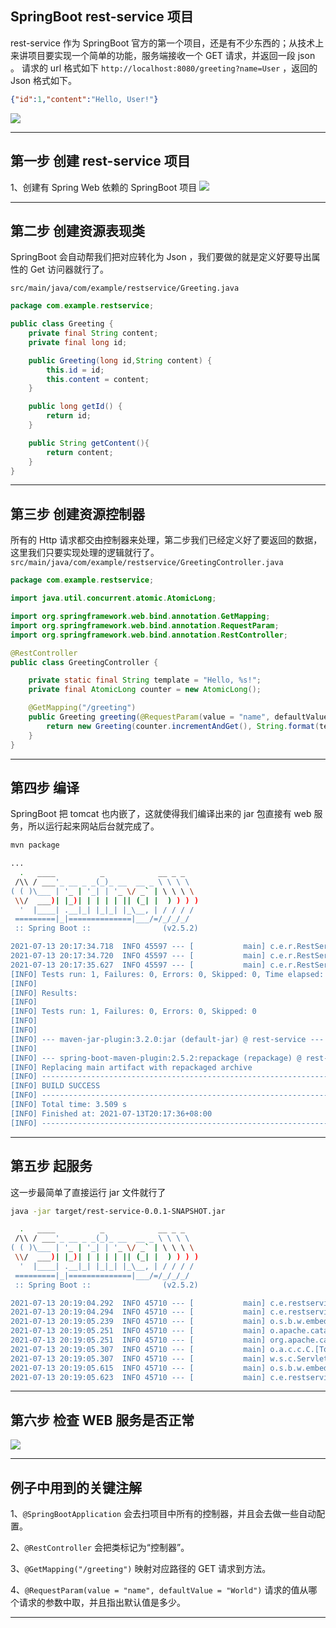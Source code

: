 ## SpringBoot rest-service 项目

rest-service 作为 SpringBoot 官方的第一个项目，还是有不少东西的；从技术上来讲项目要实现一个简单的功能，服务端接收一个 GET 请求，并返回一段 json 。
请求的 url 格式如下 `http://localhost:8080/greeting?name=User` ，返回的 Json 格式如下。
```json
{"id":1,"content":"Hello, User!"}
```
![](static/2021-01/bakd-raw-by-karolin-baitinger--w2JJjlcXcw-unsplash.jpg)

---

## 第一步 创建 rest-service 项目
1、创建有 Spring Web 依赖的 SpringBoot 项目
![](static/2021-01/rest-server-01.jpg)

---

## 第二步 创建资源表现类
SpringBoot 会自动帮我们把对应转化为 Json ，我们要做的就是定义好要导出属性的 Get 访问器就行了。

`src/main/java/com/example/restservice/Greeting.java`

```java
package com.example.restservice;

public class Greeting {
    private final String content;
    private final long id;

    public Greeting(long id,String content) {
        this.id = id;
        this.content = content;
    }

    public long getId() {
        return id;
    }

    public String getContent(){
        return content;
    }
}

```
---

## 第三步 创建资源控制器

所有的 Http 请求都交由控制器来处理，第二步我们已经定义好了要返回的数据，这里我们只要实现处理的逻辑就行了。
`src/main/java/com/example/restservice/GreetingController.java`
```java
package com.example.restservice;

import java.util.concurrent.atomic.AtomicLong;

import org.springframework.web.bind.annotation.GetMapping;
import org.springframework.web.bind.annotation.RequestParam;
import org.springframework.web.bind.annotation.RestController;

@RestController
public class GreetingController {

	private static final String template = "Hello, %s!";
	private final AtomicLong counter = new AtomicLong();

	@GetMapping("/greeting")
	public Greeting greeting(@RequestParam(value = "name", defaultValue = "World") String name) {
		return new Greeting(counter.incrementAndGet(), String.format(template, name));
	}
}
```

---

## 第四步 编译
SpringBoot 把 tomcat 也内嵌了，这就使得我们编译出来的 jar 包直接有 web 服务，所以运行起来网站后台就完成了。
```bash
mvn package

...
  .   ____          _            __ _ _
 /\\ / ___'_ __ _ _(_)_ __  __ _ \ \ \ \
( ( )\___ | '_ | '_| | '_ \/ _` | \ \ \ \
 \\/  ___)| |_)| | | | | || (_| |  ) ) ) )
  '  |____| .__|_| |_|_| |_\__, | / / / /
 =========|_|==============|___/=/_/_/_/
 :: Spring Boot ::                (v2.5.2)

2021-07-13 20:17:34.718  INFO 45597 --- [           main] c.e.r.RestServiceApplicationTests        : Starting RestServiceApplicationTests using Java 1.8.0_282 on NEEKYJIANG-MB2 with PID 45597 (started by jianglexing in /Users/jianglexing/repos/java-projects/rest-service)
2021-07-13 20:17:34.720  INFO 45597 --- [           main] c.e.r.RestServiceApplicationTests        : No active profile set, falling back to default profiles: default
2021-07-13 20:17:35.627  INFO 45597 --- [           main] c.e.r.RestServiceApplicationTests        : Started RestServiceApplicationTests in 1.054 seconds (JVM running for 1.646)
[INFO] Tests run: 1, Failures: 0, Errors: 0, Skipped: 0, Time elapsed: 1.428 s - in com.example.restservice.RestServiceApplicationTests
[INFO] 
[INFO] Results:
[INFO] 
[INFO] Tests run: 1, Failures: 0, Errors: 0, Skipped: 0
[INFO] 
[INFO] 
[INFO] --- maven-jar-plugin:3.2.0:jar (default-jar) @ rest-service ---
[INFO] 
[INFO] --- spring-boot-maven-plugin:2.5.2:repackage (repackage) @ rest-service ---
[INFO] Replacing main artifact with repackaged archive
[INFO] ------------------------------------------------------------------------
[INFO] BUILD SUCCESS
[INFO] ------------------------------------------------------------------------
[INFO] Total time: 3.509 s
[INFO] Finished at: 2021-07-13T20:17:36+08:00
[INFO] ------------------------------------------------------------------------
```

---

## 第五步 起服务
这一步最简单了直接运行 jar 文件就行了
```bash
java -jar target/rest-service-0.0.1-SNAPSHOT.jar

  .   ____          _            __ _ _
 /\\ / ___'_ __ _ _(_)_ __  __ _ \ \ \ \
( ( )\___ | '_ | '_| | '_ \/ _` | \ \ \ \
 \\/  ___)| |_)| | | | | || (_| |  ) ) ) )
  '  |____| .__|_| |_|_| |_\__, | / / / /
 =========|_|==============|___/=/_/_/_/
 :: Spring Boot ::                (v2.5.2)

2021-07-13 20:19:04.292  INFO 45710 --- [           main] c.e.restservice.RestServiceApplication   : Starting RestServiceApplication v0.0.1-SNAPSHOT using Java 1.8.0_282 on NEEKYJIANG-MB2 with PID 45710 (/Users/jianglexing/repos/java-projects/rest-service/target/rest-service-0.0.1-SNAPSHOT.jar started by jianglexing in /Users/jianglexing/repos/java-projects/rest-service)
2021-07-13 20:19:04.294  INFO 45710 --- [           main] c.e.restservice.RestServiceApplication   : No active profile set, falling back to default profiles: default
2021-07-13 20:19:05.239  INFO 45710 --- [           main] o.s.b.w.embedded.tomcat.TomcatWebServer  : Tomcat initialized with port(s): 8080 (http)
2021-07-13 20:19:05.251  INFO 45710 --- [           main] o.apache.catalina.core.StandardService   : Starting service [Tomcat]
2021-07-13 20:19:05.251  INFO 45710 --- [           main] org.apache.catalina.core.StandardEngine  : Starting Servlet engine: [Apache Tomcat/9.0.48]
2021-07-13 20:19:05.307  INFO 45710 --- [           main] o.a.c.c.C.[Tomcat].[localhost].[/]       : Initializing Spring embedded WebApplicationContext
2021-07-13 20:19:05.307  INFO 45710 --- [           main] w.s.c.ServletWebServerApplicationContext : Root WebApplicationContext: initialization completed in 968 ms
2021-07-13 20:19:05.615  INFO 45710 --- [           main] o.s.b.w.embedded.tomcat.TomcatWebServer  : Tomcat started on port(s): 8080 (http) with context path ''
2021-07-13 20:19:05.623  INFO 45710 --- [           main] c.e.restservice.RestServiceApplication   : Started RestServiceApplication in 1.706 seconds (JVM running for 2.124)
```

---

## 第六步 检查 WEB 服务是否正常

![](static/2021-01/rest-server-02.jpg)


---

## 例子中用到的关键注解
1、`@SpringBootApplication` 会去扫项目中所有的控制器，并且会去做一些自动配置。

2、`@RestController` 会把类标记为“控制器”。

3、`@GetMapping("/greeting")` 映射对应路径的 GET 请求到方法。

4、`@RequestParam(value = "name", defaultValue = "World")` 请求的值从哪个请求的参数中取，并且指出默认值是多少。

---